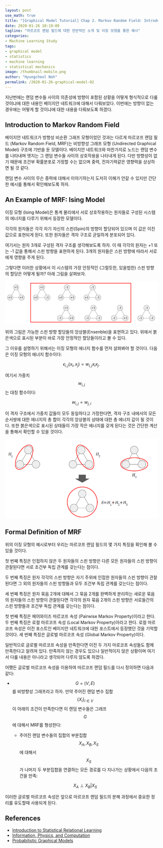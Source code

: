 ```yaml
---
layout: post
use_math: true
title: "[Graphical Model Tutorial] Chap 2. Markov Random Field: Introduction"
date: 2020-01-26 10:19:09
tagline: "마르코프 랜덤 필드에 대한 전반적인 소개 및 이징 모형을 통한 예시"
categories:
- Machine Learning Study
tags:
- graphical model
- statistics
- machine learning
- statistical mechanics
image: /thumbnail-mobile.png
author: "Hyungcheol Noh"
permalink: /2020-01-26-graphical-model-02
---
```


지난번에는 랜덤 변수들 사이의 의존성에 방향이 포함된 상황을 어떻게 형식적으로 다룰 것이냐에 대한 내용인 베이지안 네트워크에 대해서 다뤄보았다. 이번에는 방향이 없는 경우에는 어떻게 할 것이냐에 대한 내용을 다뤄보도록 하겠다.

## Introduction to Markov Random Field
베이지안 네트워크가 방향성 비순환 그래프 모형이었던 것과는 다르게 마르코프 랜덤 필드 (Markov Random Field, MRF)는 비방향성 그래프 모형 (Undirected Graphical Model) 구조에 기반을 둔 모델이다. 베이지안 네트워크와 마찬가지로 노드는 랜덤 변수를 나타내며 엣지는 그 랜덤 변수들 사이의 상호작용을 나타내게 된다. 다만 방향성이 없기 때문에 조건부 확률분포로 가정할 수는 없으며 중력, 전자기력같은 영향력을 상상하면 될 것 같다.

랜덤 변수 사이의 무슨 중력에 대해서 이야기하는지 도저히 이해가 안갈 수 있지만 간단한 예시를 통해서 확인해보도록 하자.

## An Example of MRF: Ising Model
이징 모형 (Ising Model)은 통계 물리에서 서로 상호작용하는 원자들로 구성된 시스템의 에너지를 다루기 위해서 등장한 모델이다.

각각의 원자들은 각각 자기 자신의 스핀(Spin)의 방향이 할당되어 있으며 이 값은 이진값으로 표현되게 된다. 또한 원자들은 격자 구조로 균일하게 분포되어 있다.

여기서는 원자 3개로 구성된 격자 구조를 생각해보도록 하자. 이 때 각각의 원자는 +1 또는 -1 값을 통해서 스핀 방향을 표현하게 된다. 3개의 원자들은 스핀 방향에 따라서 서로에게 영향을 주게 된다.

그렇다면 이러한 상황에서 이 시스템의 가장 안정적인 (그럴듯한, 있을법한) 스핀 방향의 할당은 어떻게 될까? 아래 그림을 살펴보자.

![](/assets/img/2020-01-26-graphical-model-02/2020-01-26-graphical-model-02_2020-01-26-10-26-01.png)

위의 그림은 가능한 스핀 방향 할당들의 앙상블(Ensenble)을 표현하고 있다. 위에서 붉은색으로 표시된 부분이 바로 가장 안정적인 할당들이라고 볼 수 있다.

그 이유를 설명하기 위해서는 이징 모형의 에너지 함수를 먼저 살펴봐야 할 것이다. 다음은 이징 모형의 에너지 함수이다:

$$
\epsilon_{i,j}(x_i, x_j) = w_{i,j}x_i x_j.
$$

여기서 가중치 $$w_{i,j}$$는 대칭 함수이다:

$$
w_{i,j} = w_{j, i}
$$

이 격자 구조에서 가중치 값들이 모두 동일하다고 가정한다면, 격자 구조 내에서의 모든 순서쌍에 대한 에너지의 총 합이 각각의 앙상블의 상태에 대한 총 에너지 값이 될 것이다. 또한 붉은색으로 표시된 상태들이 가장 작은 에너지를 갖게 된다는 것은 간단한 계산을 통해서 확인할 수 있을 것이다.

![](/assets/img/2020-01-26-graphical-model-02/2020-01-26-graphical-model-02_2020-01-26-10-27-05.png)

## Formal Definition of MRF
위의 이징 모형의 예시로부터 우리는 마르코프 랜덤 필드의 몇 가지 특징을 확인해 볼 수 있을 것이다.

첫 번째 특징은 인접하지 않은 두 원자들의 스핀 방향은 다른 모든 원자들의 스핀 방향이 관찰된다면 서로 조건부 독립 관계를 갖는다는 점이다.

두 번째 특징은 원자 각각의 스핀 방향은 자기 주위에 인접한 원자들의 스핀 방향이 관찰된다면 그 외의 원자들의 스핀 방향들과 모두 조건부 독립 관계를 갖는다는 점이다.

세 번째 특징은 원자 묶음 2개에 대해서 그 묶음 2개를 완벽하게 분리하는 새로운 묶음의 원자들의 스핀 방향이 관찰된다면 각각의 원자 묶음 2개의 스핀 방향은 서로들간의 스핀 방향들과 조건부 독립 관계를 갖는다는 점이다.

첫 번째 특징은 페어와이즈 마르코프 속성 (Pairwise Markov Property)이라고 한다. 두 번째 특징은 로컬 마르코프 속성 (Local Markov Property)아라고 한다. 로컬 마르코프 속성은 이전 포스트인 베이지안 네트워크에 대한 포스트에서 등장했던 것을 기억할 것이다. 세 번째 특징은 글로벌 마르코프 속성 (Global Markov Property)이다.

일반적으로 글로벌 마르코프 속성을 만족한다면 이전 두 가지 마로코프 속성들도 함께 만족한다고 알려져 있다. 만족하지 않는 경우도 있으나 일반적이지 않은 상황이며 여기서 다룰 내용은 아니라고 생각되어 다루지 않도록 하겠다.

어쨌든 글로벌 마르코프 속성을 이용하여 마르코프 랜덤 필드를 다시 정의하면 다음과 같다:
- $$G=(V, E)$$를 비방향성 그래프라고 하자. 만약 주어진 랜덤 변수 집합 $$\{ X_i\}_{i\in V}$$이 아래의 조건이 만족한다면 이 랜덤 변수들은 그래프 $$G$$에 대해서 MRF를 형성한다:
    - 주어진 랜덤 변수들의 집합의 부분집합 $$X_A, X_B, X_S$$에 대해서 $$X_S$$가 나머지 두 부분집합을 연결하는 모든 경로를 다 지나가는 상황에서 다음의 조건을 만족:

    $$
    X_A \perp X_B | X_S
    $$

이러한 글로벌 마르코프 속성은 앞으로 마르코프 랜덤 필드의 분해 과정에서 중요한 정리를 유도할때 사용되게 된다.

## References
- [Introduction to Statistical Relational Learning](https://mitpress.mit.edu/books/introduction-statistical-relational-learning)
- [Information, Physics, and Computation](https://web.stanford.edu/~montanar/RESEARCH/book.html)
- [Probabilistic Graphical Models](https://mitpress.mit.edu/books/probabilistic-graphical-models)